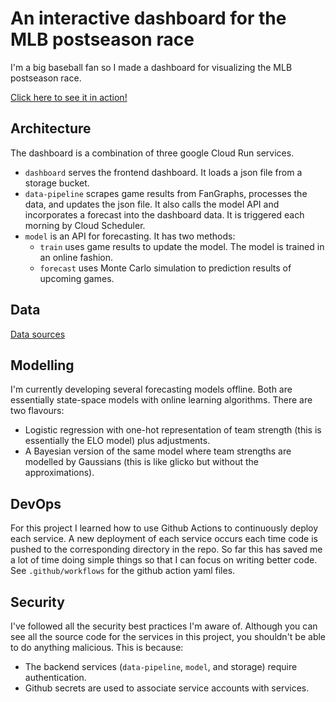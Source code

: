 # An interactive dashboard for the MLB postseason race

I'm a big baseball fan so I made a dashboard for visualizing the MLB postseason race.

[Click here to see it in action!](https://dashboard-5odpqk6ypq-ue.a.run.app/)

## Architecture

The dashboard is a combination of three google Cloud Run services.
- `dashboard` serves the frontend dashboard. It loads a json file from a storage bucket.
- `data-pipeline` scrapes game results from FanGraphs, processes the data, and updates the json file. It also calls the model API and incorporates a forecast into the dashboard data. It is triggered each morning by Cloud Scheduler.
- `model` is an API for forecasting. It has two methods: 
  - `train` uses game results to update the model. The model is trained in an online fashion.
  - `forecast` uses Monte Carlo simulation to prediction results of upcoming games.

## Data

[Data sources](https://github.com/lanej5/mlb/data.md)

## Modelling

I'm currently developing several forecasting models offline. Both are essentially state-space models with online learning algorithms. There are two flavours:
- Logistic regression with one-hot representation of team strength (this is essentially the ELO model) plus adjustments.
- A Bayesian version of the same model where team strengths are modelled by Gaussians (this is like glicko but without the approximations).

## DevOps

For this project I learned how to use Github Actions to continuously deploy each service. A new deployment of each service occurs each time code is pushed to the corresponding directory in the repo.  So far this has saved me a lot of time doing simple things so that I can focus on writing better code. See `.github/workflows` for the github action yaml files.

## Security

I've followed all the security best practices I'm aware of. Although you can see all the source code for the services in this project, you shouldn't be able to do anything malicious. This is because:
- The backend services (`data-pipeline`, `model`, and storage) require authentication.
- Github secrets are used to associate service accounts with services.
